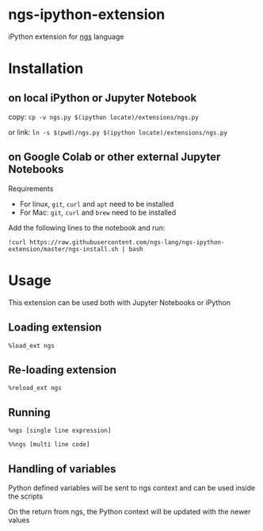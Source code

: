 # ngs-ipython-extension
iPython extension for [ngs](https://github.com/ngs-lang/ngs) language

# Installation
## on local iPython or Jupyter Notebook
copy: `cp -v ngs.py $(ipython locate)/extensions/ngs.py`

or link: `ln -s $(pwd)/ngs.py $(ipython locate)/extensions/ngs.py`


## on Google Colab or other external Jupyter Notebooks
Requirements
* For linux, `git`, `curl` and `apt` need to be installed
* For Mac: `git`, `curl` and `brew` need to be installed


Add the following lines to the notebook and run:

`!curl https://raw.githubusercontent.com/ngs-lang/ngs-ipython-extension/master/ngs-install.sh | bash`

# Usage
This extension can be used both with Jupyter Notebooks or iPython

## Loading extension
`%load_ext ngs`

## Re-loading extension
`%reload_ext ngs`

## Running
`%ngs [single line expression]`

`%%ngs [multi line code]`

## Handling of variables
Python defined variables will be sent to ngs context and can be used inside the scripts

On the return from ngs, the Python context will be updated with the newer values
